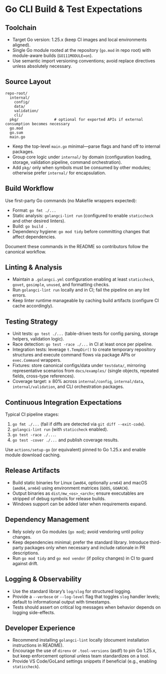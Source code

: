 # Go CLI Build & Test Expectations

## Toolchain

- Target Go version: 1.25.x (keep CI images and local environments aligned).
- Single Go module rooted at the repository (`go.mod` in repo root) with module-aware builds (`GO111MODULE=on`).
- Use semantic import versioning conventions; avoid replace directives unless absolutely necessary.

## Source Layout

```
repo-root/
  internal/
    config/
    data/
    validation/
    cli/
  pkg/                # optional for exported APIs if external consumption becomes necessary
  go.mod
  go.sum
  main.go
```

- Keep the top-level `main.go` minimal—parse flags and hand off to internal packages.
- Group core logic under `internal/` by domain (configuration loading, storage, validation pipeline, command orchestration).
- Add `pkg/` only when symbols must be consumed by other modules; otherwise prefer `internal/` for encapsulation.

## Build Workflow

Use first-party Go commands (no Makefile wrappers expected):

- Format: `go fmt ./...`
- Static analysis: `golangci-lint run` (configured to enable `staticcheck` and other desired linters).
- Build: `go build .`
- Dependency hygiene: `go mod tidy` before committing changes that affect dependencies.

Document these commands in the README so contributors follow the canonical workflow.

## Linting & Analysis

- Maintain a `.golangci.yml` configuration enabling at least `staticcheck`, `govet`, `gosimple`, `unused`, and formatting checks.
- Run `golangci-lint run` locally and in CI; fail the pipeline on any lint errors.
- Keep linter runtime manageable by caching build artifacts (configure CI cache accordingly).

## Testing Strategy

- Unit tests: `go test ./...` (table-driven tests for config parsing, storage helpers, validation logic).
- Race detection: `go test -race ./...` in CI at least once per pipeline.
- Integration tests: leverage `t.TempDir()` to create temporary repository structures and execute command flows via package APIs or `exec.Command` wrappers.
- Fixtures: store canonical configs/data under `testdata/`, mirroring representative scenarios from `docs/examples/` (single objects, repeated fields, cross-type references).
- Coverage target: ≥ 80% across `internal/config`, `internal/data`, `internal/validation`, and CLI orchestration packages.

## Continuous Integration Expectations

Typical CI pipeline stages:

1. `go fmt ./...` (fail if diffs are detected via `git diff --exit-code`).
2. `golangci-lint run` (with `staticcheck` enabled).
3. `go test -race ./...`.
4. `go test -cover ./...` and publish coverage results.

Use `actions/setup-go` (or equivalent) pinned to Go 1.25.x and enable module download caching.

## Release Artifacts

- Build static binaries for Linux (`amd64`, optionally `arm64`) and macOS (`amd64`, `arm64`) using environment matrices (`GOOS`, `GOARCH`).
- Output binaries as `dist/mw_<os>_<arch>`; ensure executables are stripped of debug symbols for release builds.
- Windows support can be added later when requirements expand.

## Dependency Management

- Rely solely on Go modules (`go mod`); avoid vendoring until policy changes.
- Keep dependencies minimal; prefer the standard library. Introduce third-party packages only when necessary and include rationale in PR descriptions.
- Run `go mod tidy` and `go mod vendor` (if policy changes) in CI to guard against drift.

## Logging & Observability

- Use the standard library’s `log/slog` for structured logging.
- Provide a `--verbose` or `--log-level` flag that toggles `slog` handler levels; default to informational output with timestamps.
- Tests should assert on critical log messages when behavior depends on logging side-effects.

## Developer Experience

- Recommend installing `golangci-lint` locally (document installation instructions in README).
- Encourage the use of `direnv` or `.tool-versions` (asdf) to pin Go 1.25.x, but keep enforcement optional unless team standardizes on a tool.
- Provide VS Code/GoLand settings snippets if beneficial (e.g., enabling `staticcheck`).
